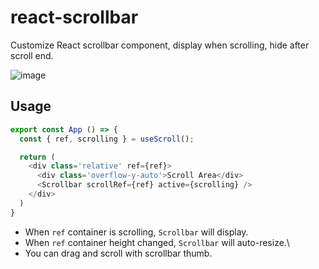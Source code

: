 # react-scrollbar
Customize React scrollbar component, display when scrolling, hide after scroll end.

![image](https://github.com/user-attachments/assets/dd72021e-bfcb-4bfe-a760-05d9a13880f0)


## Usage

```TypeScript
export const App () => {
  const { ref, scrolling } = useScroll();

  return (
    <div class='relative' ref={ref}>
      <div class='overflow-y-auto'>Scroll Area</div>
      <Scrollbar scrollRef={ref} active={scrolling} />
    </div>
  )
}
```

- When `ref` container is scrolling, `Scrollbar` will display.
- When `ref` container height changed, `Scrollbar` will auto-resize.\
- You can drag and scroll with scrollbar thumb.
